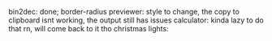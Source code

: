 
bin2dec: done;
border-radius previewer: style to change, the copy to clipboard isnt working, the output still has issues
calculator: kinda lazy to do that rn, will come back to it tho
christmas lights: